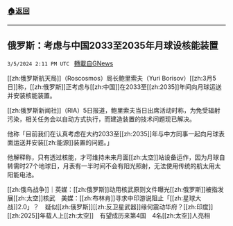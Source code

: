 ###  [:house:返回](README.md)
---


## 俄罗斯：考虑与中国2033至2035年月球设核能装置
`3/5/2024 2:11 PM UTC ` [轉載自GNews](https://gnews.org/articles/2367422)

[[zh:俄罗斯航天局]]（Roscosmos）局长鲍里索夫（Yuri Borisov）[[zh:3月5日]]称，[[zh:俄罗斯]]正考虑与[[zh:中国]]在2033至[[zh:2035]]年间向月球运送并安装核能装置。

[[zh:俄罗斯新闻社]]（RIA）5日报道，鲍里索夫当日出席活动时称，为免受辐射污染，相关任务会以自动方式执行，而建造装置的技术问题现已解决。

他称「目前我们在认真考虑在大约2033至[[zh:2035]]年与中方同事一起向月球表面运送并安装[[zh:能源]]装置的问题。」

他解释称，只有透过核能，才可维持未来月面[[zh:太空]]站设备运作，因为月球自转需时27个地球日，月表有一半时间不会有阳光照射，无法使用传统的航太用太阳能电池。

[[zh:俄乌战争]]｜英媒：[[zh:俄罗斯]]动用核武原则文件曝光[[zh:俄罗斯]]被指发展[[zh:太空]]核武　美媒：[[zh:布林肯]]寻求中印游说阻止「[[zh:星球大战]]2.0」？　疑似[[zh:俄罗斯]][[zh:反卫星武器]]缘何震动华府？[[zh:印度]][[zh:2025]]年载人上[[zh:太空]]　有望成历来第4国　4名[[zh:太空]]人亮相
